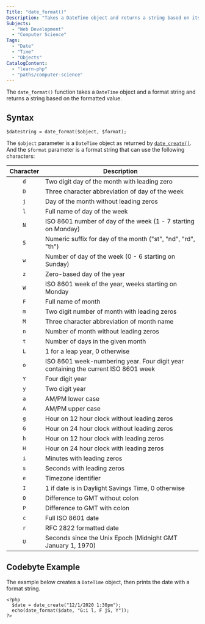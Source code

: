 ```yaml
---
Title: "date_format()"
Description: "Takes a DateTime object and returns a string based on its formatted value."
Subjects:
  - "Web Development"
  - "Computer Science"
Tags:
  - "Date"
  - "Time"
  - "Objects"
CatalogContent:
  - "learn-php"
  - "paths/computer-science"
---
```


The `date_format()` function takes a `DateTime` object and a format string and returns a string based on the formatted value.

## Syntax

```pseudo
$datestring = date_format($object, $format);
```

The `$object` parameter is a `DateTime` object as returned by [`date_create()`](https://www.codecademy.com/resources/docs/php/date-functions/date_create). And the `$format` parameter is a format string that can use the following characters:

| Character | Description                                                                        |
| :-------: | ---------------------------------------------------------------------------------- |
|    `d`    | Two digit day of the month with leading zero                                       |
|    `D`    | Three character abbreviation of day of the week                                    |
|    `j`    | Day of the month without leading zeros                                             |
|    `l`    | Full name of day of the week                                                       |
|    `N`    | ISO 8601 number of day of the week (1 - 7 starting on Monday)                      |
|    `S`    | Numeric suffix for day of the month ("st", "nd", "rd", "th")                       |
|    `w`    | Number of day of the week (0 - 6 starting on Sunday)                               |
|    `z`    | Zero-based day of the year                                                         |
|    `W`    | ISO 8601 week of the year, weeks starting on Monday                                |
|    `F`    | Full name of month                                                                 |
|    `m`    | Two digit number of month with leading zeros                                       |
|    `M`    | Three character abbreviation of month name                                         |
|    `n`    | Number of month without leading zeros                                              |
|    `t`    | Number of days in the given month                                                  |
|    `L`    | 1 for a leap year, 0 otherwise                                                     |
|    `o`    | ISO 8601 week-numbering year. Four digit year containing the current ISO 8601 week |
|    `Y`    | Four digit year                                                                    |
|    `y`    | Two digit year                                                                     |
|    `a`    | AM/PM lower case                                                                   |
|    `A`    | AM/PM upper case                                                                   |
|    `g`    | Hour on 12 hour clock without leading zeros                                        |
|    `G`    | Hour on 24 hour clock without leading zeros                                        |
|    `h`    | Hour on 12 hour clock with leading zeros                                           |
|    `H`    | Hour on 24 hour clock with leading zeros                                           |
|    `i`    | Minutes with leading zeros                                                         |
|    `s`    | Seconds with leading zeros                                                         |
|    `e`    | Timezone identifier                                                                |
|    `I`    | 1 if date is in Daylight Savings Time, 0 otherwise                                 |
|    `O`    | Difference to GMT without colon                                                    |
|    `P`    | Difference to GMT with colon                                                       |
|    `c`    | Full ISO 8601 date                                                                 |
|    `r`    | RFC 2822 formatted date                                                            |
|    `U`    | Seconds since the Unix Epoch (Midnight GMT January 1, 1970)                        |

## Codebyte Example

The example below creates a `DateTime` object, then prints the date with a format string.

```codebyte/php
<?php
  $date = date_create("12/1/2020 1:30pm");
  echo(date_format($date, "G:i l, F jS, Y"));
?>
```
